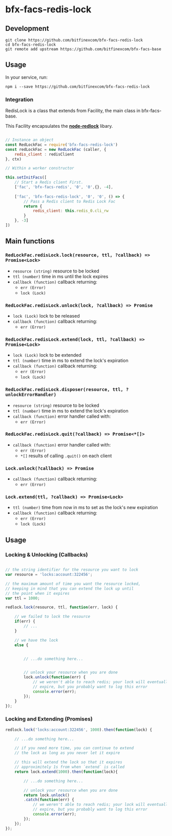 # bfx-facs-redis-lock

## Development

```
git clone https://github.com/bitfinexcom/bfx-facs-redis-lock
cd bfx-facs-redis-lock
git remote add upstream https://github.com/bitfinexcom/bfx-facs-base

```

## Usage

In your service, run:

```
npm i --save https://github.com/bitfinexcom/bfx-facs-redis-lock
```

### Integration
RedisLock is a class that extends from Facility, the main class in bfx-facs-base.

This Facility encapsulates the **[node-redlock](https://github.com/mike-marcacci/node-redlock)** libary.

```js

// Instance an object
const RedLockFac = require('bfx-facs-redis-lock')
const redLockFac = new RedLockFac (caller, {
    redis_client : redisClient
}, ctx)

// Within a worker constructor

this.setInitFacs([
    // Start a Redis client First.
    ['fac', 'bfx-facs-redis', '0', '0',{}, -4],
    
    ['fac', 'bfx-facs-redis-lock', '0', '0', () => {
        // Pass a Redis client to Redis Lock Fac
        return {
            redis_client: this.redis_0.cli_rw
        }
    }, -3]
])

```
## Main functions

### `RedLockFac.redisLock.lock(resource, ttl, ?callback) => Promise<Lock>`
- `resource (string)` resource to be locked
- `ttl (number)` time in ms until the lock expires
- `callback (function)` callback returning:
	- `err (Error)`
	- `lock (Lock)`


### `RedLockFac.redisLock.unlock(lock, ?callback) => Promise`
- `lock (Lock)` lock to be released
- `callback (function)` callback returning:
	- `err (Error)`


### `RedLockFac.redisLock.extend(lock, ttl, ?callback) => Promise<Lock>`
- `lock (Lock)` lock to be extended
- `ttl (number)` time in ms to extend the lock's expiration
- `callback (function)` callback returning:
	- `err (Error)`
	- `lock (Lock)`


### `RedLockFac.redisLock.disposer(resource, ttl, ?unlockErrorHandler)`
- `resource (string)` resource to be locked
- `ttl (number)` time in ms to extend the lock's expiration
- `callback (function)` error handler called with:
	- `err (Error)`


### `RedLockFac.redisLock.quit(?callback) => Promise<*[]>`
- `callback (function)` error handler called with:
	- `err (Error)`
	- `*[]` results of calling `.quit()` on each client


### `Lock.unlock(?callback) => Promise`
- `callback (function)` callback returning:
	- `err (Error)`


### `Lock.extend(ttl, ?callback) => Promise<Lock>`
- `ttl (number)` time from now in ms to set as the lock's new expiration
- `callback (function)` callback returning:
	- `err (Error)`
	- `lock (Lock)`



## Usage
### Locking & Unlocking (Callbacks)

```js

// the string identifier for the resource you want to lock
var resource = 'locks:account:322456';

// the maximum amount of time you want the resource locked,
// keeping in mind that you can extend the lock up until
// the point when it expires
var ttl = 1000;

redlock.lock(resource, ttl, function(err, lock) {

	// we failed to lock the resource
	if(err) {
		// ...
	}

	// we have the lock
	else {


		// ...do something here...


		// unlock your resource when you are done
		lock.unlock(function(err) {
			// we weren't able to reach redis; your lock will eventually
			// expire, but you probably want to log this error
			console.error(err);
		});
	}
});

```

### Locking and Extending (Promises)

```js
redlock.lock('locks:account:322456', 1000).then(function(lock) {

	// ...do something here...

	// if you need more time, you can continue to extend
	// the lock as long as you never let it expire

	// this will extend the lock so that it expires
	// approximitely 1s from when `extend` is called
	return lock.extend(1000).then(function(lock){

		// ...do something here...

		// unlock your resource when you are done
		return lock.unlock()
		.catch(function(err) {
			// we weren't able to reach redis; your lock will eventually
			// expire, but you probably want to log this error
			console.error(err);
		});
	});
});

```

